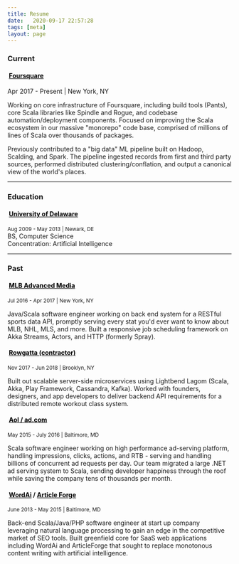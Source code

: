 ```yaml
---
title: Resume
date:   2020-09-17 22:57:28
tags: [meta]
layout: page
---
```


### Current

#### <i class="fab fa-foursquare fa-lg"></i> &nbsp;<a style="color:black" href="https://foursquare.com">Foursquare</a>
Apr 2017 - Present | New York, NY

Working on core infrastructure of Foursquare, including build tools (Pants), core Scala libraries like Spindle and Rogue, and codebase automation/deployment components. Focused on improving the Scala ecosystem in our massive "monorepo" code base, comprised of millions of lines of Scala over thousands of packages.

Previously contributed to a "big data" ML pipeline built on Hadoop, Scalding, and Spark. The pipeline ingested records from first and third party sources, performed distributed clustering/conflation, and output a canonical view of the world's places.

---

### Education

#### <i class="fas fa-graduation-cap fa-lg"></i> &nbsp;<a style="color:black" href="https://www.udel.edu/">University of Delaware</a>
<sub>Aug 2009 - May 2013 | Newark, DE</sub>
<br>BS, Computer Science
<br>Concentration: Artificial Intelligence

---
### Past

#### <i class="fas fa-baseball-ball fa-lg"></i> &nbsp;<a style="color:black" href="https://www.mlb.com/careers/">MLB Advanced Media</a>
<sub>Jul 2016 - Apr 2017 | New York, NY</sub>

Java/Scala software engineer working on back end system for a RESTful sports data API, promptly serving every stat you'd ever want to know about MLB, NHL, MLS, and more. Built a responsive job scheduling framework on Akka Streams, Actors, and HTTP (formerly Spray).


#### <i class="fas fa-dumbbell fa-lg"></i> &nbsp;<a style="color:black" href="https://www.rowgatta.com/">Rowgatta (contractor)</a>
<sub>Nov 2017 - Jun 2018 | Brooklyn, NY</sub>

Built out scalable server-side microservices using Lightbend Lagom (Scala, Akka, Play Framework, Cassandra, Kafka). Worked with founders, designers, and app developers to deliver backend API requirements for a distributed remote workout class system.

#### <i class="fas fa-ad fa-lg"></i> &nbsp;<a style="color:black" href="https://www.ad.com/">Aol / ad.com</a>
<sub>May 2015 - July 2016 | Baltimore, MD</sub>

Scala software engineer working on high performance ad-serving platform, handling impressions, clicks, actions, and RTB - serving and handling billions of concurrent ad requests per day. Our team migrated a large .NET ad serving system to Scala, sending developer happiness through the roof while saving the company tens of thousands per month.


#### <i class="fas fa-edit fa-lg"></i> &nbsp;<a style="color:black" href="https://wordai.com/">WordAi</a> / <a style="color:black" href="https://www.articleforge.com">Article Forge</a>
<sub>June 2013 - May 2015 | Baltimore, MD</sub>

Back-end Scala/Java/PHP software engineer at start up company leveraging natural language processing to gain an edge in the competitive market of SEO tools. Built greenfield core for SaaS web applications including WordAi and ArticleForge that sought to replace monotonous content writing with artificial intelligence.

